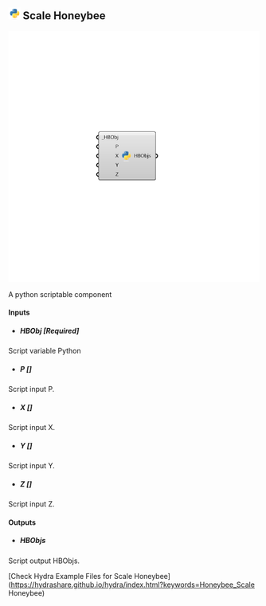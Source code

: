 ## ![](../../images/icons/Scale_Honeybee.png) Scale Honeybee

![](../../images/components/Scale_Honeybee.png)

A python scriptable component

#### Inputs
* ##### HBObj [Required]
Script variable Python
* ##### P []
Script input P.
* ##### X []
Script input X.
* ##### Y []
Script input Y.
* ##### Z []
Script input Z.

#### Outputs
* ##### HBObjs
Script output HBObjs.


[Check Hydra Example Files for Scale Honeybee](https://hydrashare.github.io/hydra/index.html?keywords=Honeybee_Scale Honeybee)